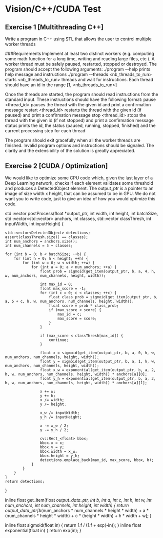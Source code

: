 # Vision/C++/CUDA Test

## Exercise 1 [Multithreading C++]

Write a program in C++ using STL that allows the user to control multiple worker threads

###Requirements
Implement at least two distinct workers (e.g. computing some math function for a long time, writing and reading large files, etc.).
A worker thread must be safely paused, restarted, stopped or destroyed.
The program should accept the following arguments:
./program --help prints help message and instructions
./program --threads <nb_threads_to_run> starts <nb_threads_to_run> threads and wait for instructions. Each thread should have an id in the range [1, <nb_threads_to_run>]

Once the threads are started, the program should read instructions from the standard input. These instructions should have the following format:
pause <thread_id> pauses the thread with the given id and print a confirmation message
restart <thread_id> restarts the thread with the given id (if paused) and print a confirmation message
stop <thread_id> stops the thread with the given id (if not stopped) and print a confirmation message
status prints the id, the status (paused, running, stopped, finished) and the current processing step for each thread

The program should exit gracefully when all the worker threads are finished. Invalid program  options and instructions should be signaled.
The clarity and the extensibility of the solution is greatly appreciated.

## Exercise 2 [CUDA / Optimization]

We would like to optimize some CPU code which, given the last layer of a Deep Learning network, checks if each element validates some threshold and produces a DetectedObject element.
The output_ptr is a pointer to an image of size width x height, that can be assumed to be in GPU. 
We do not want you to write code, just to give an idea of how you would optimize this code.

std::vector<DetectedObject> postProcess(float *output_ptr, int width, int height, int batchSize, std::vector<std::vector<int>> anchors, int classes, std::vector<float> classThresh, int inputWidth, int inputHeight) {

    std::vector<DetectedObject> detections;
    assert(classThresh.size() == classes);
    int num_anchors = anchors.size();
    int num_channels = 5 + classes;

    for (int b = 0; b < batchSize; ++b) {
        for (int h = 0; h < height; ++h) {
            for (int w = 0; w < width; ++w) {
                for (int a = 0; a < num_anchors; ++a) {
                    float prob = sigmoid(get_item(output_ptr, b, a, 4, h, w, num_anchors, num_channels, height, width));

                    int max_id = 0;
                    float max_score = -1;
                    for (int c = 0; c < classes; ++c) {
                        float class_prob = sigmoid(get_item(output_ptr, b, a, 5 + c, h, w, num_anchors, num_channels, height, width));
                        float score = prob * class_prob;
                        if (max_score < score) {
                            max_id = c;
                            max_score = score;
                        }
                    }

                    if (max_score < classThresh[max_id]) {
                        continue;
                    }

                    float x = sigmoid(get_item(output_ptr, b, a, 0, h, w, num_anchors, num_channels, height, width));
                    float y = sigmoid(get_item(output_ptr, b, a, 1, h, w, num_anchors, num_channels, height, width));
                    float x_w = exponential(get_item(output_ptr, b, a, 2, h, w, num_anchors, num_channels, height, width)) * anchors[a][0];
                    float y_h = exponential(get_item(output_ptr, b, a, 3, h, w, num_anchors, num_channels, height, width)) * anchors[a][1];

                    x += w;
                    y += h;
                    x /= width;
                    y /= height;

                    x_w /= inputWidth;
                    y_h /= inputHeight;

                    x -= x_w / 2;
                    y -= y_h / 2;

                    cv::Rect_<float> bbox;
                    bbox.x = x;
                    bbox.y = y;
                    bbox.width = x_w;
                    bbox.height = y_h;
                    detections.emplace_back(max_id, max_score, bbox, b);
                }
            }
        }
    }
    return detections;
}

inline float get_item(float *output_data_ptr, int b, int a, int c, int h, int w, int num_anchors, int num_channels, int height, int width) {
    return output_data_ptr[b*(num_anchors * num_channels * height * width) + a * (num_channels * height * width) + c * (height * width) + h * width + w];
}

inline float sigmoid(float in) {
    return 1.f / (1.f + exp(-in));
}
inline float exponential(float in) {
    return exp(in);
}

